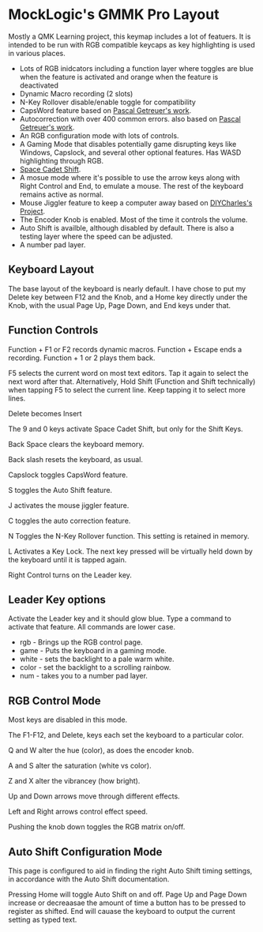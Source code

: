 # MockLogic's GMMK Pro Layout

Mostly a QMK Learning project, this keymap includes a lot of featuers. It is intended to be run with RGB compatible keycaps as key highlighting is used in various places.

* Lots of RGB inidcators including a function layer where toggles are blue when the feature is activated and orange when the feature is deactivated
* Dynamic Macro recording (2 slots)
* N-Key Rollover disable/enable toggle for compatibility
* CapsWord feature based on [Pascal Getreuer's work](https://getreuer.info/posts/keyboards/caps-word/index.html).
* Autocorrection with over 400 common errors. also based on [Pascal Getreuer's work](https://getreuer.info/posts/keyboards/autocorrection/index.html).
* An RGB configuration mode with lots of controls.
* A Gaming Mode that disables potentially game disrupting keys like Windows, Capslock, and several other optional features. Has WASD highlighting through RGB.
* [Space Cadet Shift](https://docs.qmk.fm/#/feature_space_cadet).
* A mosue mode where it's possible to use the arrow keys along with Right Control and End, to emulate a mouse. The rest of the keyboard remains active as normal.
* Mouse Jiggler feature to keep a computer away based on [DIYCharles's Project](https://github.com/DIYCharles/MouseJiggler).
* The Encoder Knob is enabled. Most of the time it controls the volume.
* Auto Shift is availble, although disabled by default. There is also a testing layer where the speed can be adjusted.
* A number pad layer.

## Keyboard Layout
The base layout of the keyboard is nearly default. I have chose to put my Delete key between F12 and the Knob, and a Home key directly under the Knob, with the usual Page Up, Page Down, and End keys under that.

## Function Controls
Function + F1 or F2 records dynamic macros. Function + Escape ends a recording. Function + 1 or 2 plays them back.

F5 selects the current word on most text editors. Tap it again to select the next word after that. Alternatively, Hold Shift (Function and Shift technically) when tapping F5 to select the current line. Keep tapping it to select more lines.

Delete becomes Insert

The 9 and 0 keys activate Space Cadet Shift, but only for the Shift Keys.

Back Space clears the keyboard memory.

Back slash resets the keyboard, as usual.

Capslock toggles CapsWord feature.

S toggles the Auto Shift feature.

J activates the mouse jiggler feature.

C toggles the auto correction feature.

N Toggles the N-Key Rollover function. This setting is retained in memory.

L Activates a Key Lock. The next key pressed will be virtually held down by the keyboard until it is tapped again.

Right Control turns on the Leader key.

## Leader Key options

Activate the Leader key and it should glow blue. Type a command to activate that feature. All commands are lower case.

* rgb - Brings up the RGB control page.
* game - Puts the keyboard in a gaming mode.
* white - sets the backlight to a pale warm white.
* color - set the backlight to a scrolling rainbow.
* num - takes you to a number pad layer.

## RGB Control Mode

Most keys are disabled in this mode.

The F1-F12, and Delete, keys each set the keyboard to a particular color.

Q and W alter the hue (color), as does the encoder knob.

A and S alter the saturation (white vs color).

Z and X alter the vibrancey (how bright).

Up and Down arrows move through different effects.

Left and Right arrows control effect speed.

Pushing the knob down toggles the RGB matrix on/off.

## Auto Shift Configuration Mode

This page is configured to aid in finding the right Auto Shift timing settings, in accordance with the Auto Shift documentation.

Pressing Home will toggle Auto Shift on and off. Page Up and Page Down increase or decreaasae the amount of time a button has to be pressed to register as shifted. End will cauase the keyboard to output the current setting as typed text.